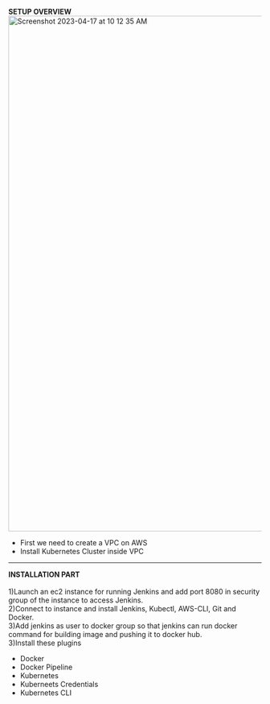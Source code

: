 **SETUP OVERVIEW**
<img width="1024" alt="Screenshot 2023-04-17 at 10 12 35 AM" src="https://user-images.githubusercontent.com/95365748/232380118-2e8388a2-bf20-4135-8c48-e1bf03559cf2.png">
* First we need to create a VPC on AWS
* Install Kubernetes Cluster inside VPC
* * * * * * * * * * * * * * * * * * * * * * * * * * * * * * * * * * * * * * * * * * * * * * * * * * * * * * * * * * * * * * * * * * * * * * * * * * * * * *


**INSTALLATION PART** <br>
<br> 1)Launch an ec2 instance for running Jenkins and add port 8080 in security group of the instance to access Jenkins. <br>
2)Connect to instance and install Jenkins, Kubectl, AWS-CLI, Git and Docker. <br>
3)Add jenkins as user to docker group so that jenkins can run docker command for building image and pushing it to docker hub. <br>
3)Install these plugins
- Docker
- Docker Pipeline
- Kubernetes
- Kuberneets Credentials
- Kubernetes CLI
